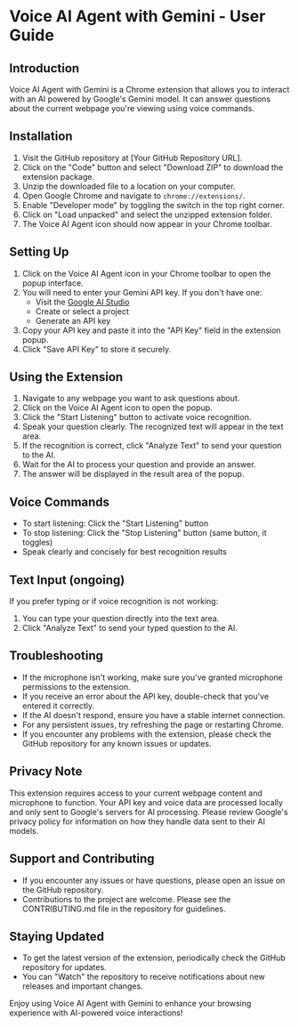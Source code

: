 # Voice AI Agent with Gemini - User Guide

## Introduction

Voice AI Agent with Gemini is a Chrome extension that allows you to interact with an AI powered by Google's Gemini model. It can answer questions about the current webpage you're viewing using voice commands.

## Installation

1. Visit the GitHub repository at [Your GitHub Repository URL].
2. Click on the "Code" button and select "Download ZIP" to download the extension package.
3. Unzip the downloaded file to a location on your computer.
4. Open Google Chrome and navigate to `chrome://extensions/`.
5. Enable "Developer mode" by toggling the switch in the top right corner.
6. Click on "Load unpacked" and select the unzipped extension folder.
7. The Voice AI Agent icon should now appear in your Chrome toolbar.

## Setting Up

1. Click on the Voice AI Agent icon in your Chrome toolbar to open the popup interface.
2. You will need to enter your Gemini API key. If you don't have one:
   - Visit the [Google AI Studio](https://makersuite.google.com/app/apikey)
   - Create or select a project
   - Generate an API key
3. Copy your API key and paste it into the "API Key" field in the extension popup.
4. Click "Save API Key" to store it securely.

## Using the Extension

1. Navigate to any webpage you want to ask questions about.
2. Click on the Voice AI Agent icon to open the popup.
3. Click the "Start Listening" button to activate voice recognition.
4. Speak your question clearly. The recognized text will appear in the text area.
5. If the recognition is correct, click "Analyze Text" to send your question to the AI.
6. Wait for the AI to process your question and provide an answer.
7. The answer will be displayed in the result area of the popup.

## Voice Commands

- To start listening: Click the "Start Listening" button
- To stop listening: Click the "Stop Listening" button (same button, it toggles)
- Speak clearly and concisely for best recognition results

## Text Input (ongoing)

If you prefer typing or if voice recognition is not working:
1. You can type your question directly into the text area.
2. Click "Analyze Text" to send your typed question to the AI.

## Troubleshooting

- If the microphone isn't working, make sure you've granted microphone permissions to the extension.
- If you receive an error about the API key, double-check that you've entered it correctly.
- If the AI doesn't respond, ensure you have a stable internet connection.
- For any persistent issues, try refreshing the page or restarting Chrome.
- If you encounter any problems with the extension, please check the GitHub repository for any known issues or updates.

## Privacy Note

This extension requires access to your current webpage content and microphone to function. Your API key and voice data are processed locally and only sent to Google's servers for AI processing. Please review Google's privacy policy for information on how they handle data sent to their AI models.

## Support and Contributing

- If you encounter any issues or have questions, please open an issue on the GitHub repository.
- Contributions to the project are welcome. Please see the CONTRIBUTING.md file in the repository for guidelines.

## Staying Updated

- To get the latest version of the extension, periodically check the GitHub repository for updates.
- You can "Watch" the repository to receive notifications about new releases and important changes.

Enjoy using Voice AI Agent with Gemini to enhance your browsing experience with AI-powered voice interactions!
